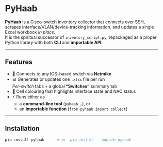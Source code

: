 # PyHaab

**PyHaab** is a Cisco-switch inventory collector that connects over SSH,
scrapes interface/VLAN/device-tracking information, and updates a single
Excel workbook *in place*.  
It is the spiritual successor of `inventory_script.py`, repackaged as a
proper Python library with both **CLI** and **importable API**.

---

## Features

* 🔌 Connects to any IOS-based switch via **Netmiko**
* 📊 Generates or updates one `.xlsx` file per run  
  *Per-switch* tabs + a global **“Switches”** summary tab
* 🌈 Cell colouring that highlights interface state and NAC status
* ⚡ Runs either as
  * a **command-line tool** (`pyhaab …`), or
  * an **importable function** (`from pyhaab import collect`)

---

## Installation

```bash
pip install pyhaab      # or  pip install --upgrade pyhaab